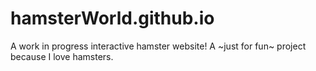 # hamsterWorld.github.io
A work in progress interactive hamster website! A ~just for fun~ project because I love hamsters.

